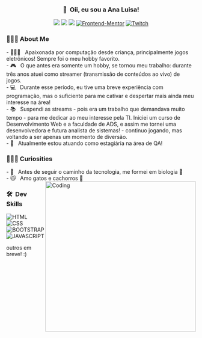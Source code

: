 <h3 align="center">👋 &nbsp;Oii, eu sou a Ana Luisa! </h3>
<p align="center">
<a href="https://www.instagram.com/analufav"><img src="https://img.shields.io/badge/Instagram-E4405F?style=for-the-badge&logo=instagram&logoColor=white"/></a>
<a href="https://www.linkedin.com/in/analuisafav"><img src="https://img.shields.io/badge/LinkedIn-0077B5?style=for-the-badge&logo=linkedin&logoColor=white"/></a>
<a href="mailto:analuisafav@gmail.com"><img src="https://img.shields.io/badge/gmail-D14836?style=for-the-badge&logo=gmail&logoColor=white"/></a>
<a href="https://www.frontendmentor.io/profile/AnaLuisaFav" target="_blank"><img src="https://img.shields.io/badge/FEM%20Profile-f8f9f8?style=for-the-badge&logo=Frontend-Mentor&logoColor=black" alt="Frontend-Mentor"></a>
<a href="https://www.twitch.tv/annielugames" target="_blank"><img src="https://img.shields.io/badge/Twitch-6441a5?style=for-the-badge&logo=twitch&logoColor=white" alt="Twitch"></a>

</p>

<h3> 👩🏻‍💻&nbsp;About Me </h3>
- 👩🏻‍💻 &nbsp; Apaixonada por computação desde criança, principalmente jogos eletrônicos! Sempre foi o meu hobby favorito.<br> 
- 🎮 &nbsp; O que antes era somente um hobby, se tornou meu trabalho: durante três anos atuei como streamer (transmissão de conteúdos ao vivo) de jogos. <br>
- 💻 &nbsp; Durante esse período, eu tive uma breve experiência com programação, mas o suficiente para me cativar e despertar mais ainda meu interesse na área! <br>
- 📚 &nbsp; Suspendi as streams - pois era um trabalho que demandava muito tempo - para me dedicar ao meu interesse pela TI. Iniciei um curso de Desenvolvimento Web e a faculdade de ADS, e assim me tornei uma desenvolvedora e futura analista de sistemas! - continuo jogando, mas voltando a ser apenas um momento de diversão. <br>
- 🎯 &nbsp; Atualmente estou atuando como estagiária na área de QA!<br>
  <h3> 💁🏻‍♀️&nbsp;Curiosities </h3>
- 🦋 &nbsp; Antes de seguir o caminho da tecnologia, me formei em biologia 💚<br>
- 🐱 &nbsp; Amo gatos e cachorros 🐶 

<img align="right" alt="Coding" width="400" src="https://i.pinimg.com/originals/e7/26/c7/e726c74ac081eed50feee1433d12c998.gif" />

<h3> 🛠 &nbsp;Dev Skills</h3>

![HTML](https://img.shields.io/badge/HTML-239120?style=for-the-badge&logo=html5&logoColor=white)
![CSS](https://img.shields.io/badge/CSS-3498DB?&style=for-the-badge&logo=css3&logoColor=white)
![BOOTSTRAP](https://img.shields.io/badge/Bootstrap-563D7C?style=for-the-badge&logo=bootstrap&logoColor=white)
![JAVASCRIPT](https://img.shields.io/badge/JavaScript-F7DF1E?style=for-the-badge&logo=javascript&logoColor=black)

outros em breve! :)
